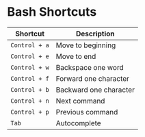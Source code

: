 # Bash Shortcuts

| Shortcut      | Description            |
|---------------|------------------------|
| `Control + a` | Move to beginning      |
| `Control + e` | Move to end            |
| `Control + w` | Backspace one word     |
| `Control + f` | Forward one character  |
| `Control + b` | Backward one character |
| `Control + n` | Next command           |
| `Control + p` | Previous command       |
| `Tab`         | Autocomplete           |
